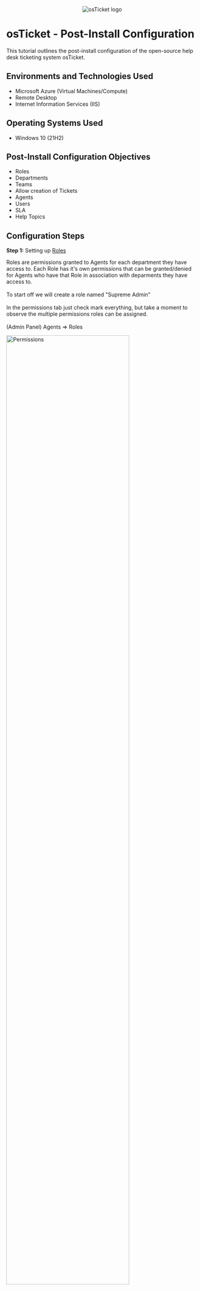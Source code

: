 <p align="center">
<img src="https://i.imgur.com/Clzj7Xs.png" alt="osTicket logo"/>
</p>

<h1>osTicket - Post-Install Configuration</h1>
This tutorial outlines the post-install configuration of the open-source help desk ticketing system osTicket.<br />


<h2>Environments and Technologies Used</h2>

- Microsoft Azure (Virtual Machines/Compute)
- Remote Desktop
- Internet Information Services (IIS)

<h2>Operating Systems Used </h2>

- Windows 10</b> (21H2)

<h2>Post-Install Configuration Objectives</h2>

- Roles
- Departments
- Teams
- Allow creation of Tickets
- Agents
- Users
- SLA
- Help Topics

<h2>Configuration Steps</h2>

<strong>Step 1:</strong> Setting up <a href="https://docs.osticket.com/en/latest/Admin/Agents/Roles.html">Roles</a>

<p>
Roles are permissions granted to Agents for each department they have access to. Each Role has it's own permissions that can be granted/denied for Agents
  who have that Role in association with deparments they have access to.
<br />
<br />
To start off we will create a role named "Supreme Admin" 
<br />
<br />
In the permissions tab just check mark everything, but take a moment to observe the multiple permissions roles can be assigned.
<br />
<br />
(Admin Panel) Agents ⇒ Roles
</p>

<p>
<img src="https://i.imgur.com/dI9jwGF.jpg" height="80%" width="80%" alt="Permissions"/>
</p>

<p>
<img src="https://i.imgur.com/bViS5hZ.jpg" height="80%" width="80%" alt="Setting Roles"/>
</p>

<br />
<br />
<br />

<strong>Step 2:</strong> Setting up <a href="https://docs.osticket.com/en/latest/Admin/Agents/Departments.html">Departments</a>
<p>
Tickets are routed through Departments and there are many settings that can be set for each Department (Check documentation).
<br />
<br />
After creating a Role, right next to it is the Departments tab which we will be utilizing for this step.
<br />
<br />
Create a new Department named whatever you'd like, but for this example I will use "Systems Admin", leave everything else as default settings.
<br />
<br />
Take a minute to observe all the fields in each section of adding a new department
<br />
<br />
(Admin Panel) Agents ⇒ Departments
</p>
<p>
<img src="https://i.imgur.com/Kkxhu6V.jpg" height="80%" width="80%" alt="Added Department"/>
</p>
<p>
<img src="https://i.imgur.com/THPbO7c.jpg" height="80%" width="80%" alt="Added Department"/>
</p>

<br />
<br />
<br />

<strong>Step 3:</strong> Setting up <a href="https://docs.osticket.com/en/latest/Admin/Agents/Teams.html">Teams</a>
<p>
Teams allow the use of pulling Agents from different departments to organize them to handle spcific issues via Help Topic or Ticket Filter.
<br />
<br />
Add a new Team and name it whatever you'd like, for this example I will add "Level II Support" since level I is created by default.
<br />
<br />
(Admin Panel) Agents ⇒ Teams ⇒ Add New Team
</p>

<p>
<img src="https://i.imgur.com/NFMEMec.jpg" height="80%" width="80%" alt="Adding Team"/>
</p>

<br />
<br />
<br />

<strong>Step 4:</strong> Allowing any user to create a ticket 
<p>
Here we are going to allow any user to create a Ticket. Generally registration can be required for Users to create tickets. This is done to prevent random tickets
  or limit accessibility to the help desk on the user's end.
<br />
<br />
Double check 'Require registration and login to create ticekts' is unchecked (This should already be done by default)
<br />
<br />
(Admin Panel) Settings ⇒ Users
</p>

<p>
<img src="https://i.imgur.com/zesopGu.jpg" height="80%" width="80%" alt="Authentication Settings"/>
</p>

<br />
<br />
<br />

<strong>Step 5:</strong> Setting up <a href="https://docs.osticket.com/en/latest/Admin/Agents/Agents.html">Agents</a>
<p>
Agents have access to Helpdesk with the intention of responding and resolving tickets. Agents may have one to many departments and roles associated with one another.
<br />
<br />
We will be adding two Agents and giving them any name (I will use "Tim" and "Eric"), and take a moment to observe through the tabs 'Acess', 'Permissions', 'Teams'<br />
Next to the Username field, in Account; is set password. Click that and make sure the boxes are unticked and then create a password (we will be using these later)  
<br />
<br />
Access: Give them a department and role and any extended access<br />
Permissions: Check any permissions you would like<br />
Teams: Assign any team you'd like (You'll only see Level I Support & Level II Support or whatever you named the team in Step 3)
<br />
<br />
(Admin Panel) Agents ⇒ Agents
</p>

<p>
<img src="https://i.imgur.com/aQf7i7u.jpg" height="80%" width="80%" alt="Set Password"/>
</p>

<p>
<img src="https://i.imgur.com/Nq2p3gJ.jpg" height="80%" width="80%" alt="Set Access"/>
</p>

<p>
<img src="https://i.imgur.com/58BMCrE.jpg" height="80%" width="80%" alt="Set Permissions"/>
</p>

<p>
<img src="https://i.imgur.com/a0MYtMn.jpg" height="80%" width="80%" alt="Set Teams"/>
</p>

<br />
<br />
<br />

<strong>Step 6:</strong> Setting up <a href="https://docs.osticket.com/en/latest/Agent/Users/User%20Directory.html">Users</a>
<p>
Users (customers) can create an account and log in to create a ticket or check on their ticket status as well.
<br />
<br />
For this example we will create our users. Use any name (I will use "Karen" and "Ken")
<br />
<br />
(Agent Panel) User ⇒ User Directory
</p>

<p>
<img src="https://i.imgur.com/1QaKMoq.jpg" height="80%" width="80%" alt="Creating Users">
</p>

<br />
<br />
<br />

<strong>Step 7:</strong> Set up <a href="https://docs.osticket.com/en/latest/Admin/Manage/SLA%20Plans.html">SLA's<a/>
<p>
Service Level Agreements (SLA) are purposed with providing a length of time in which the help desk Administrator expects tickets to be closed.
<br />
<br />
For this example we are using SEV-A (Critical Business Impact), SEV-B(Moderate Business Impact), SEV-C(Minimal Business Impact)
<br />
<br />
(Admin Panel) Manage ⇒ SLA
</p>
  
<p>
<img src="https://i.imgur.com/yrz6jPb.jpg" height="80%" width="80%" alt="Creating SLA">
</p>
